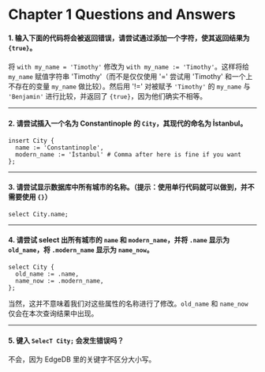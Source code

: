 # Chapter 1 Questions and Answers

#### 1. 输入下面的代码将会被返回错误，请尝试通过添加一个字符，使其返回结果为 `{true}`。

将 `with my_name = 'Timothy'` 修改为 `with my_name := 'Timothy'`。这样将给 `my_name` 赋值字符串 'Timothy'（而不是仅仅使用 '=' 尝试用 'Timothy' 和一个上不存在的变量 `my_name` 做比较）。然后用 '!=' 对被赋予 `'Timothy'` 的 `my_name` 与 `'Benjamin'` 进行比较，并返回了 `{true}`，因为他们确实不相等。

---

#### 2. 请尝试插入一个名为 Constantinople 的 `City`，其现代的命名为 İstanbul。

```edgeql
insert City {
  name := 'Constantinople',
  modern_name := 'İstanbul' # Comma after here is fine if you want
};
```

---

#### 3. 请尝试显示数据库中所有城市的名称。（提示：使用单行代码就可以做到，并不需要使用 `{}`）

`select City.name;`

---

#### 4. 请尝试 select 出所有城市的 `name` 和 `modern_name`，并将 `.name` 显示为 `old_name`，将 `.modern_name` 显示为 `name_now`。

```edgeql
select City {
  old_name := .name,
  name_now := .modern_name,
};
```

当然，这并不意味着我们对这些属性的名称进行了修改。`old_name` 和 `name_now` 仅会在本次查询结果中出现。

---

#### 5. 键入 `SelecT City;` 会发生错误吗？

不会，因为 EdgeDB 里的关键字不区分大小写。
